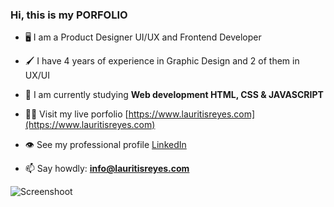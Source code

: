 
### Hi, this is my PORFOLIO

- 🖥 I am a Product Designer UI/UX and Frontend Developer

- 🖌 I have 4 years of experience in Graphic Design and 2 of them in UX/UI

- 🌱 I am currently studying **Web development HTML, CSS & JAVASCRIPT**

- 👨‍💻 Visit my live porfolio [https://www.lauritisreyes.com](https://www.lauritisreyes.com)

- 👁 See my professional profile [LinkedIn](https://www.linkedin.com/in/laura-reyes-sanz/)

- 📫 Say howdly: **info@lauritisreyes.com**

![Screenshoot](https://github.com/lauritisreyes/porfolio/blob/main/assets/link.jpg)






  
 


